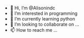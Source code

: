 - 👋 Hi, I’m @Alisonindc
- 👀 I’m interested in programming 
- 🌱 I’m currently learning python
- 💞️ I’m looking to collaborate on ...
- 📫 How to reach me ...

<!---
Alisonindc/Alisonindc is a ✨ special ✨ repository because its `README.md` (this file) appears on your GitHub profile.
You can click the Preview link to take a look at your changes.
--->

